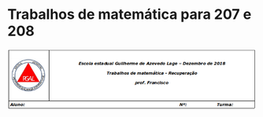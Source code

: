 
# Trabalhos de matemática para 207 e 208

![cabeçalho](https://github.com/franciscoeepgal/trabalhos/blob/master/in.png)
